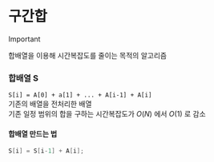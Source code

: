 # 구간합

> [!IMPORTANT]
> 합배열을 이용해 시간복잡도를 줄이는 목적의 알고리즘

### 합배열 S

`S[i] = A[0] + a[1] + ... + A[i-1] + A[i]` <br>
기존의 배열을 전처리한 배열 <br>
기존 일정 범위의 합을 구하는 시간복잡도가 $O(N)$ 에서 $O(1)$ 로 감소 <br>

#### 합배열 만드는 법
```java
S[i] = S[i-1] + A[i];
```
